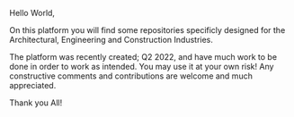 Hello World, 

On this platform you will find some repositories specificly designed for the Architectural, Engineering and Construction Industries. 

The platform was recently created; Q2 2022, and have much work to be done in order to work as intended. You may use it at your own risk! Any constructive comments and contributions are welcome and much appreciated.

Thank you All!
